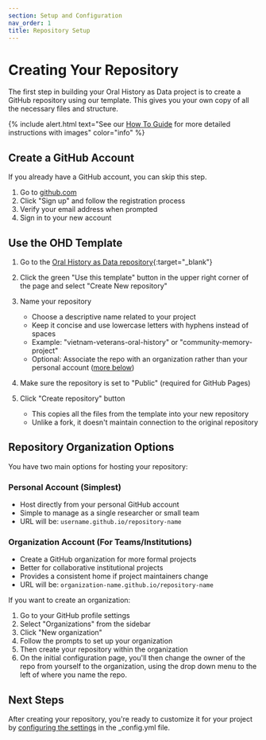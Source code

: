 ```yaml
---
section: Setup and Configuration
nav_order: 1
title: Repository Setup
---
```


# Creating Your Repository

The first step in building your Oral History as Data project is to create a GitHub repository using our template. This gives you your own copy of all the necessary files and structure.

{% include alert.html text="See our [How To Guide](/content/how-to/create-github-repository.html) for more detailed instructions with images" color="info" %}

## Create a GitHub Account

If you already have a GitHub account, you can skip this step.

1. Go to [github.com](https://github.com/)
2. Click "Sign up" and follow the registration process
3. Verify your email address when prompted
4. Sign in to your new account

## Use the OHD Template

1. Go to the [Oral History as Data repository](https://github.com/oralhistoryasdata/template){:target="_blank"}

2. Click the green "Use this template" button in the upper right corner of the page and select "Create New repository" 

3. Name your repository
   - Choose a descriptive name related to your project 
   - Keep it concise and use lowercase letters with hyphens instead of spaces
   - Example: "vietnam-veterans-oral-history" or "community-memory-project"
   - Optional: Associate the repo with an organization rather than your personal account ([more below](#repository-organization-options))

4. Make sure the repository is set to "Public" (required for GitHub Pages)

5. Click "Create repository" button
   - This copies all the files from the template into your new repository
   - Unlike a fork, it doesn't maintain connection to the original repository

## Repository Organization Options

You have two main options for hosting your repository:

### Personal Account (Simplest)
- Host directly from your personal GitHub account
- Simple to manage as a single researcher or small team
- URL will be: `username.github.io/repository-name`

### Organization Account (For Teams/Institutions)
- Create a GitHub organization for more formal projects
- Better for collaborative institutional projects
- Provides a consistent home if project maintainers change
- URL will be: `organization-name.github.io/repository-name`

If you want to create an organization:
1. Go to your GitHub profile settings
2. Select "Organizations" from the sidebar
3. Click "New organization"
4. Follow the prompts to set up your organization
5. Then create your repository within the organization
6. On the initial configuration page, you'll then change the owner of the repo from yourself to the organization, using the drop down menu to the left of where you name the repo.

## Next Steps

After creating your repository, you're ready to customize it for your project by [configuring the settings](configuration.html) in the _config.yml file.